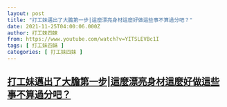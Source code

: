 ```yaml
---
layout: post
title: "打工妹邁出了大膽第一步|這麼漂亮身材這麼好做這些事不算過分吧？"
date: 2021-11-25T04:00:06.000Z
author: 打工妹四妹
from: https://www.youtube.com/watch?v=YITSLEVBc1I
tags: [ 打工妹四妹 ]
categories: [ 打工妹四妹 ]
---
```

<!--1637812806000-->
[打工妹邁出了大膽第一步|這麼漂亮身材這麼好做這些事不算過分吧？](https://www.youtube.com/watch?v=YITSLEVBc1I)
------

<div>

</div>
